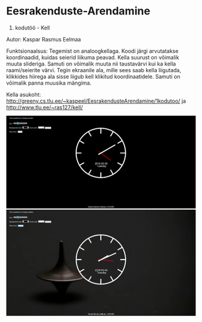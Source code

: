 # Eesrakenduste-Arendamine
1. kodutöö - Kell

Autor: Kaspar Rasmus Eelmaa

Funktsionaalsus: Tegemist on analoogkellaga. Koodi järgi arvutatakse koordinaadid, kuidas seierid liikuma peavad.
Kella suurust on võimalik muuta slideriga. Samuti on võimalik muuta nii taustavärvi kui ka kella raami/seierite värvi.
Tegin ekraanile ala, mille sees saab kella liigutada, klikkides hiirega ala sisse liigub kell klikitud koordinaatidele.
Samuti on võimalik panna muusika mängima.

Kella asukoht: http://greeny.cs.tlu.ee/~kaspeel/EesrakendusteArendamine/1kodutoo/ ja http://www.tlu.ee/~ras127/kell/

<img src="kell.png">
<img src="kell2.png">

